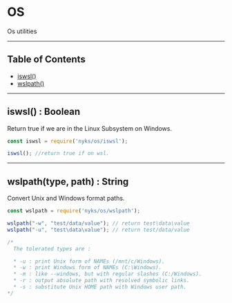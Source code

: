 # OS

Os utilities

------

## Table of Contents

  * [iswsl()](#iswsl)
  * [wslpath()](#wslpath)

------

<a name="iswsl"></a>
## iswsl() : Boolean

Return true if we are in the Linux Subsystem on Windows.

```javascript
const iswsl = require('nyks/os/iswsl');

iswsl(); //return true if on wsl.
```

------

<a name="wslpath"></a>
## wslpath(type, path) : String

Convert Unix and Windows format paths.


```javascript
const wslpath = require('nyks/os/wslpath');

wslpath("-w", "test/data/value"); // return test\data\value
wslpath("-u", "test\data\value"); // return test/data/value

/*
  The tolerated types are :

  * -u : print Unix form of NAMEs (/mnt/c/Windows).
  * -w : print Windows form of NAMEs (C:\Windows).
  * -m : like --windows, but with regular slashes (C:/Windows).
  * -r : output absolute path with resolved symbolic links. 
  * -s : substitute Unix HOME path with Windows user path.
*/
```
